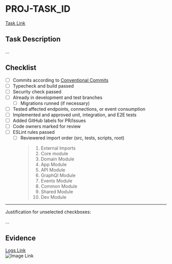 <!--
Pull Request title pattern:
	> <CODE> - <type>: short description
	> Ex.: PROJ-123 - feature: new list users endpoint
-->

# PROJ-TASK_ID

[Task Link](https://google.com)  

## Task Description

...
<!--
Description of the functionality and main decisions made
-->

## Checklist

- [ ] Commits according to [Conventional Commits](https://www.conventionalcommits.org/en/v1.0.0/)  
- [ ] Typecheck and build passed  
- [ ] Security check passed  
- [ ] Already in development and test branches  
	* [ ] Migrations runned (if necessary)  
- [ ] Tested affected endpoints, connections, or event consumption  
- [ ] Implemented and approved unit, integration, and E2E tests  
- [ ] Added GitHub labels for PR/Issues  
- [ ] Code owners marked for review  
- [ ] ESLint rules passed  
	- [ ] Reviewered import order (src, tests, scripts, root)
		> 1. External Imports
		> 1. Core module
		> 1. Domain Module  
		> 1. App Module  
		> 1. API Module  
		> 1. GraphQl Module  
		> 1. Events Module  
		> 1. Common Module  
		> 1. Shared Module  
		> 1. Dev Module  

___

Justification for unselected checkboxes:

...

## Evidence

[Logs Link](https://google.com)  
![Image Link](https://google.com)  
